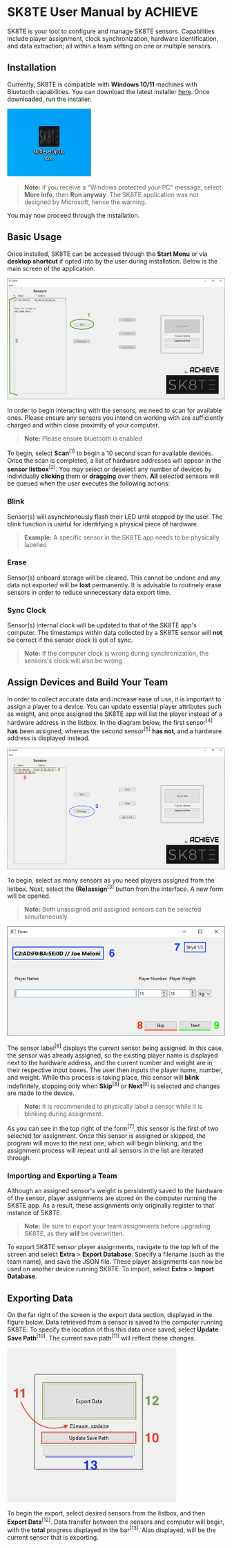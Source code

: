 # SK8TE User Manual by ACHIEVE

SK8TE is your tool to configure and manage SK8TE sensors. Capabilities include player assignment, clock synchronization, hardware identification, and data extraction; all within a team setting on one or multiple sensors.

## Installation

Currently, SK8TE is compatible with **Windows 10/11** machines with Bluetooth capabilities. You can download the latest installer [here](https://github.com/mcgregol/sk8te/releases/latest). Once downloaded, run the installer.

![1](https://github.com/mcgregol/sk8te/blob/main/thumbnail.png?raw=true)

> **Note:** if you receive a "Windows protected your PC" message, select **More info**, then **Run anyway**. The SK8TE application was not designed by Microsoft, hence the warning. 

You may now proceed through the installation.

## Basic Usage

Once installed, SK8TE can be accessed through the **Start Menu** or via **desktop shortcut** if opted into by the user during installation. Below is the main screen of the application.

![main](https://github.com/mcgregol/sk8te/blob/main/main.png?raw=true)

In order to begin interacting with the sensors, we need to scan for available ones. Please ensure any sensors you intend on working with are sufficiently charged and within close proximity of your computer.
> **Note:** Please ensure bluetooth is enabled

To begin, select **Scan**<sup>[1]</sup> to begin a 10 second scan for available devices. Once the scan is completed, a list of hardware addresses will appear in the **sensor listbox**<sup>[2]</sup>. You may select or deselect any number of devices by individually **clicking** them or **dragging** over them. **All** selected sensors will be queued when the user executes the following actions:

### Blink

Sensor(s) will asynchronously flash their LED until stopped by the user. The blink function is useful for identifying a physical piece of hardware.
>**Example:** A specific sensor in the SK8TE app needs to be physically labelled

### Erase

Sensor(s) onboard storage will be cleared. This cannot be undone and any data not exported will be **lost** permanently. It is advisable to routinely erase sensors in order to reduce unnecessary data export time.

### Sync Clock

Sensor(s) internal clock will be updated to that of the SK8TE app's computer. The timestamps within data collected by a SK8TE sensor will **not** be correct if the sensor clock is out of sync.
>**Note:** If the computer clock is wrong during synchronization, the sensors's clock will also be wrong

## Assign Devices and Build Your Team

In order to collect accurate data and increase ease of use, it is important to assign a player to a device. You can update essential player attributes such as weight, and once assigned the SK8TE app will list the player instead of a hardware address in the listbox. In the diagram below, the first sensor<sup>[4]</sup> **has** been assigned, whereas the second sensor<sup>[5]</sup> **has not**, and a hardware address is displayed instead.

![diag](https://github.com/mcgregol/sk8te/blob/main/Screenshot%202024-08-07%20123129.png?raw=true)

To begin, select as many sensors as you need players assigned from the listbox. Next, select the **(Re)assign**<sup>[3]</sup> button from the interface. A new form will be opened.
>**Note:** Both unassigned and assigned sensors can be selected simultaneously.

![fdf](https://github.com/mcgregol/sk8te/blob/main/form.png?raw=true)

The sensor label<sup>[6]</sup> displays the current sensor being assigned. In this case, the sensor was already assigned, so the existing player name is displayed next to the hardware address, and the current number and weight are in their respective input boxes. The user then inputs the player name, number, and weight. While this process is taking place, this sensor will **blink** indefinitely, stopping only when **Skip**<sup>[8]</sup> or **Next**<sup>[9]</sup> is selected and changes are made to the device.
>**Note:** It is recommended to physically label a sensor while it is blinking during assignment.

As you can see in the top right of the form<sup>[7]</sup>, this sensor is the first of two selected for assignment. Once this sensor is assigned or skipped, the program will move to the next one, which will begin blinking, and the assignment process will repeat until all sensors in the list are iterated through.

### Importing and Exporting a Team
Although an assigned sensor's weight is persistently saved to the hardware of the sensor, player assignments are stored on the computer running the SK8TE app. As a result, these assignments only originally register to that instance of SK8TE.
>**Note:** Be sure to export your team assignments before upgrading SK8TE, as they **will** be overwritten.

To export SK8TE sensor player assignments, navigate to the top left of the screen and select **Extra** > **Export Database**. Specify a filename (such as the team name),  and save the JSON file. These player assignments can now be used on another device running SK8TE. To import, select **Extra** > **Import Database**.

## Exporting Data

On the far right of the screen is the export data section, displayed in the figure below. Data retrieved from a sensor is saved to the computer running SK8TE. To specify the location of this this data once saved, select **Update Save Path**<sup>[10]</sup>. The current save path<sup>[11]</sup> will reflect these changes.

![export](https://github.com/mcgregol/sk8te/blob/main/export.png?raw=true)

To begin the export, select desired sensors from the listbox, and then **Export Data**<sup>[12]</sup>. Data transfer between the sensors and computer will begin, with the **total** progress displayed in the bar<sup>[13]</sup>. Also displayed, will be the current sensor that is exporting.

